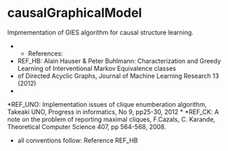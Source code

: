 # causalGraphicalModel
Impmementation of GIES algorithm for causal structure learning.
* * References:
 * REF_HB: Alain Hauser & Peter Buhlmann: Characterization and Greedy Learning of Interventional Markov Equivalence classes
 * of Directed Acyclic Graphs, Journal of Machine Learning Research 13 (2012)
 *
 *REF_UNO: Implementation issues of clique enumberation algorithm, Takeaki UNO, Progress in informatics, No 9, pp25-30, 2012
 *
 *REF_CK: A note on the problem of reporting maximal cliques, F.Cazals, C. Karande, Theoretical Computer Science 407, pp 564-568, 2008.
 * all conventions follow: Reference REF_HB
